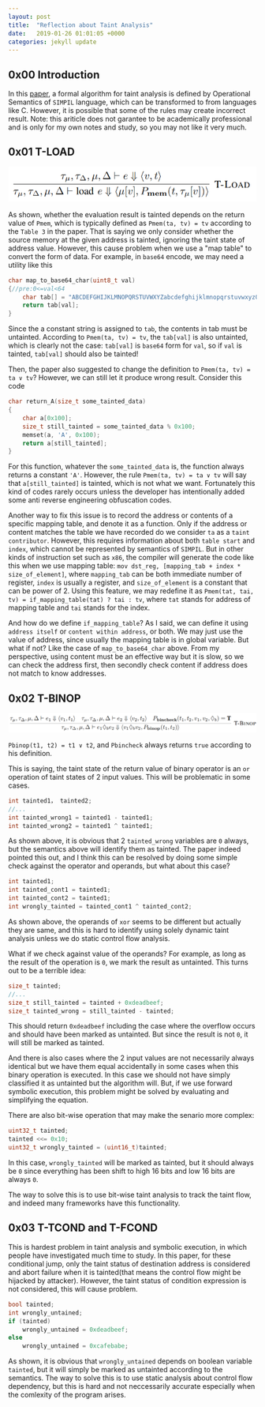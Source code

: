 ```yaml
---
layout: post
title:  "Reflection about Taint Analysis"
date:   2019-01-26 01:01:05 +0000
categories: jekyll update
---
```


## 0x00 Introduction

In this [paper](https://users.ece.cmu.edu/~aavgerin/papers/Oakland10.pdf), a formal algorithm for taint analysis is defined by Operational Semantics of `SIMPIL` language, which can be transformed to from languages like C. However, it is possible that some of the rules may create incorrect result. Note: this ariticle does not garantee to be academically professional and is only for my own notes and study, so you may not like it very much.

## 0x01 T\-LOAD

![1548465137086](/images/1548465137086.png)

As shown, whether the evaluation result is tainted depends on the return value of `Pmem`, which is typically defined as `Pmem(ta, tv) = tv` according to the `Table 3` in the paper. That is saying we only consider whether the source memory at the given address is tainted, ignoring the taint state of address value. However, this cause problem when we use a "map table" to convert the form of data. For example, in `base64` encode, we may need a utility like this

```c
char map_to_base64_char(uint8_t val)
{//pre:0<=val<64
    char tab[] = "ABCDEFGHIJKLMNOPQRSTUVWXYZabcdefghijklmnopqrstuvwxyz0123456789+/";
    return tab[val];
}
```

Since the a constant string is assigned to `tab`, the contents in tab must be untainted. According to `Pmem(ta, tv) = tv`, the `tab[val]` is also untainted, which is clearly not the case: `tab[val]` is `base64` form for `val`, so if `val` is tainted, `tab[val]` should also be tainted!

Then, the paper also suggested to change the definition to `Pmem(ta, tv) = ta ∨ tv`? However, we can still let it produce wrong result. Consider this code

```c
char return_A(size_t some_tainted_data)
{
    char a[0x100];
    size_t still_tainted = some_tainted_data % 0x100;
    memset(a, 'A', 0x100);
    return a[still_tainted];
}
```

For this function, whatever the `some_tainted_data` is, the function always returns a constant `'A'`. However, the rule `Pmem(ta, tv) = ta ∨ tv` will say that `a[still_tainted]` is tainted, which is not what we want. Fortunately this kind of codes rarely occurs unless the developer has intentionally added some anti reverse engineering obfuscation codes.

Another way to fix this issue is to record the address or contents of a specific mapping table, and denote it as a function. Only if the address or content matches the table we have recorded do we consider `ta` as a `taint contributor`. However, this requires information about both `table start` and `index`, which cannot be represented by semantics of `SIMPIL`. But in other kinds of instruction set such as `x86`, the compiler will generate the code like this when we use mapping table: `mov dst_reg, [mapping_tab + index * size_of_element]`, where `mapping_tab` can be both immediate number of register, `index` is usually a register, and `size_of_element` is a constant that can be power of 2. Using this feature, we may redefine it as `Pmem(tat, tai, tv) = if_mapping_table(tat) ? tai : tv`, where `tat` stands for address of mapping table and `tai` stands for the index.

And how do we define `if_mapping_table`? As I said, we can define it using `address itself` or `content within address`, or both. We may just use the value of address, since usually the mapping table is in global variable. But what if not? Like the case of `map_to_base64_char` above. From my perspective, using content must be an effective way but it is slow, so we can check the address first, then secondly check content if address does not match to know addresses.

## 0x02 T\-BINOP

![1548620761843](/images/1548620761843.png)

`Pbinop(t1, t2) = t1 ∨ t2`, and `Pbincheck` always returns `true` according to his definition.

This is saying, the taint state of the return value of binary operator is an `or` operation of taint states of 2 input values. This will be problematic in some cases.

```c
int tainted1， tainted2;
//...
int tainted_wrong1 = tainted1 - tainted1;
int tainted_wrong2 = tainted1 ^ tainted1;
```

As shown above, it is obvious that 2 `tainted_wrong` variables are `0` always, but the semantics above will identify them as tainted. The paper indeed pointed this out, and I think this can be resolved by doing some simple check against the operator and operands, but what about this case?

```c
int tainted1;
int tainted_cont1 = tainted1;
int tainted_cont2 = tainted1;
int wrongly_tainted = tainted_cont1 ^ tainted_cont2;
```

As shown above, the operands of `xor` seems to be different but actually they are same, and this is hard to identify using solely dynamic taint analysis unless we do static control flow analysis.

What if we check against value of the operands? For example, as long as the result of the operation is `0`, we mark the result as untainted. This turns out to be a terrible idea:

```c
size_t tainted;
//...
size_t still_tainted = tainted + 0xdeadbeef;
size_t tainted_wrong = still_tainted - tainted;
```

This should return `0xdeadbeef` including the case where the overflow occurs and should have been marked as untainted. But since the result is not `0`, it will still be marked as tainted.

And there is also cases where the 2 input values are not necessarily always identical but we have them equal accidentally in some cases when this binary operation is executed. In this case we should not have simply classified it as untainted but the algorithm will. But, if we use forward symbolic execution, this problem might be solved by evaluating and simplifying the equation.

There are also bit-wise operation that may make the senario more complex:

```c
uint32_t tainted;
tainted <<= 0x10;
uint32_t wrongly_tainted = (uint16_t)tainted;
```

In this case, `wrongly_tainted` will be marked as tainted, but it should always be `0` since everything has been shift to high 16 bits and low 16 bits are always `0`.

The way to solve this is to use bit-wise taint analysis to track the taint flow, and indeed many frameworks have this functionality.

## 0x03 T\-TCOND and T\-FCOND



This is hardest problem in taint analysis and symbolic execution, in which people have investigated much time to study. In this paper, for these conditional jump, only the taint status of destination address is considered and abort failure when it is tainted\(that means the control flow might be hijacked by attacker\). However, the taint status of condition expression is not considered, this will cause problem. 

```c
bool tainted;
int wrongly_untained;
if (tainted)
    wrongly_untained = 0xdeadbeef;
else
    wrongly_untained = 0xcafebabe;
```

As shown, it is obvious that `wrongly_untained` depends on boolean variable `tainted`, but it will simply be marked as untainted according to the semantics. The way to solve this is to use static analysis about control flow dependency, but this is hard and not neccessarily accurate especially when the comlexity of the program arises.